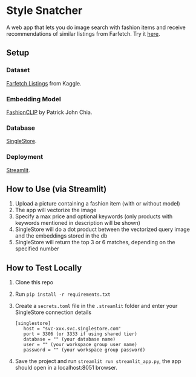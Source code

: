 # Style Snatcher
A web app that lets you do image search with fashion items and receive recommendations of similar listings from Farfetch. Try it [here](https://style-snatcher.streamlit.app/).

## Setup
### Dataset
[Farfetch Listings](https://www.kaggle.com/datasets/alvations/farfetch-listings?resource=download) from Kaggle.

### Embedding Model
[FashionCLIP](https://github.com/patrickjohncyh/fashion-clip?tab=readme-ov-file) by Patrick John Chia.

### Database
[SingleStore](singlestore.com).

### Deployment
[Streamlit](streamlit.io).

## How to Use (via Streamlit)
1. Upload a picture containing a fashion item (with or without model)
2. The app will vectorize the image
3. Specify a max price and optional keywords (only products with keywords mentioned in description will be shown)
4. SingleStore will do a dot product between the vectorized query image and the embeddings stored in the db
5. SingleStore will return the top 3 or 6 matches, depending on the specified number

## How to Test Locally
1. Clone this repo
2. Run `pip install -r requirements.txt`
3. Create a `secrets.toml` file in the `.streamlit` folder and enter your SingleStore connection details
   
   ```
   [singlestore]
      host = "svc-xxx.svc.singlestore.com"
      port = 3306 (or 3333 if using shared tier)
      database = "" (your database name)
      user = "" (your workspace group user name)
      password = "" (your workspace group password)
5. Save the project and run `streamlit run streamlit_app.py`, the app should open in a localhost:8051 browser.
